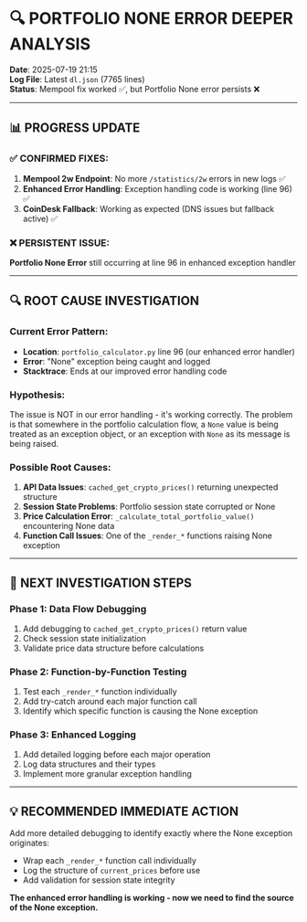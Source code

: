 # 🔍 **PORTFOLIO NONE ERROR DEEPER ANALYSIS**
**Date**: 2025-07-19 21:15  
**Log File**: Latest `dl.json` (7765 lines)  
**Status**: Mempool fix worked ✅, but Portfolio None error persists ❌

---

## 📊 **PROGRESS UPDATE**

### ✅ **CONFIRMED FIXES**:
1. **Mempool 2w Endpoint**: No more `/statistics/2w` errors in new logs ✅
2. **Enhanced Error Handling**: Exception handling code is working (line 96) ✅
3. **CoinDesk Fallback**: Working as expected (DNS issues but fallback active) ✅

### ❌ **PERSISTENT ISSUE**:
**Portfolio None Error** still occurring at line 96 in enhanced exception handler

---

## 🔍 **ROOT CAUSE INVESTIGATION**

### **Current Error Pattern**:
- **Location**: `portfolio_calculator.py` line 96 (our enhanced error handler)
- **Error**: "None" exception being caught and logged
- **Stacktrace**: Ends at our improved error handling code

### **Hypothesis**:
The issue is NOT in our error handling - it's working correctly. The problem is that somewhere in the portfolio calculation flow, a `None` value is being treated as an exception object, or an exception with `None` as its message is being raised.

### **Possible Root Causes**:
1. **API Data Issues**: `cached_get_crypto_prices()` returning unexpected structure
2. **Session State Problems**: Portfolio session state corrupted or None
3. **Price Calculation Error**: `_calculate_total_portfolio_value()` encountering None data
4. **Function Call Issues**: One of the `_render_*` functions raising None exception

---

## 🎯 **NEXT INVESTIGATION STEPS**

### **Phase 1: Data Flow Debugging**
1. Add debugging to `cached_get_crypto_prices()` return value
2. Check session state initialization
3. Validate price data structure before calculations

### **Phase 2: Function-by-Function Testing**
1. Test each `_render_*` function individually
2. Add try-catch around each major function call
3. Identify which specific function is causing the None exception

### **Phase 3: Enhanced Logging**
1. Add detailed logging before each major operation
2. Log data structures and their types
3. Implement more granular exception handling

---

## 💡 **RECOMMENDED IMMEDIATE ACTION**

Add more detailed debugging to identify exactly where the None exception originates:
- Wrap each `_render_*` function call individually
- Log the structure of `current_prices` before use
- Add validation for session state integrity

**The enhanced error handling is working - now we need to find the source of the None exception.**
